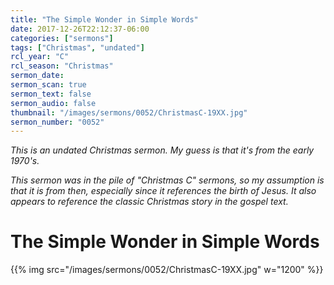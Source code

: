 ```yaml
---
title: "The Simple Wonder in Simple Words"
date: 2017-12-26T22:12:37-06:00
categories: ["sermons"]
tags: ["Christmas", "undated"]
rcl_year: "C"
rcl_season: "Christmas"
sermon_date:
sermon_scan: true
sermon_text: false
sermon_audio: false
thumbnail: "/images/sermons/0052/ChristmasC-19XX.jpg"
sermon_number: "0052"
---
```

_This is an undated Christmas sermon.  My guess is that it's from the early 1970's._

<!--more-->

_This sermon was in the pile of "Christmas C" sermons, so my assumption is that it is from then, especially since it references the birth of Jesus. It also appears to reference the classic Christmas story in the gospel text._

# **The Simple Wonder in Simple Words**

{{% img src="/images/sermons/0052/ChristmasC-19XX.jpg" w="1200" %}}
